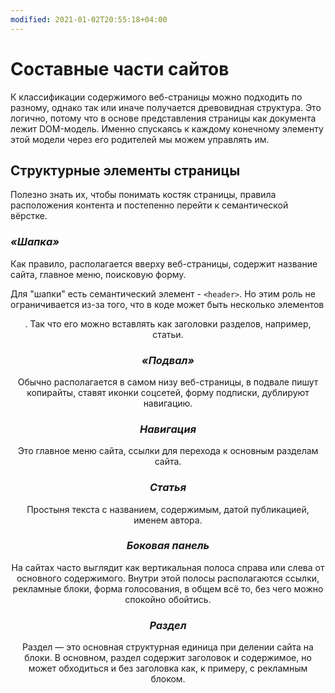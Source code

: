 ```yaml
---
modified: 2021-01-02T20:55:18+04:00
---
```


# Составные части сайтов

К классификации содержимого веб-страницы можно подходить по разному, однако так или иначе получается древовидная структура. Это логично, потому что в основе представления страницы  как документа лежит DOM-модель. Именно спускаясь к каждому конечному элементу этой модели через его родителей мы можем управлять им.
## Структурные элементы страницы
Полезно знать их, чтобы понимать костяк страницы, правила расположения контента и постепенно перейти к семантической вёрстке.

### ***«Шапка»***
Как правило, располагается вверху веб-страницы, содержит название сайта, главное меню, поисковую форму.

Для "шапки" есть семантический элемент - ```<header>```. Но этим роль не ограничивается из-за того, что в коде может быть несколько элементов <header>. Так что его можно вставлять как заголовки разделов, например, статьи.

### ***«Подвал»***
Обычно располагается в самом низу веб-страницы, в подвале пишут копирайты, ставят иконки соцсетей, форму подписки, дублируют навигацию.

### ***Навигация***
Это главное меню сайта, ссылки для перехода к основным разделам сайта.

### ***Статья***
Простыня текста с названием, содержимым, датой публикацией, именем автора.

### ***Боковая панель*** 
На сайтах часто выглядит как вертикальная полоса справа или слева от основного содержимого. Внутри этой полосы располагаются ссылки, рекламные блоки, форма голосования, в общем всё то, без чего можно спокойно обойтись.

### ***Раздел***
Раздел — это основная структурная единица при делении сайта на блоки. В основном, раздел содержит заголовок и содержимое, но может обходиться и без заголовка как, к примеру, с рекламным блоком.